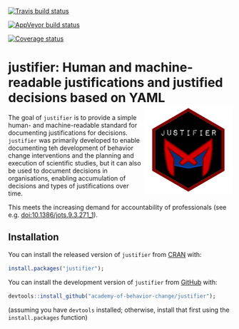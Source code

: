 
<!-- README.md is generated from README.Rmd. Please edit that file -->

[![Travis build
status](https://travis-ci.org/academy-of-behavior-change/justifier.svg?branch=master)](https://travis-ci.org/academy-of-behavior-change/justifier)

[![AppVeyor build
status](https://ci.appveyor.com/api/projects/status/github/academy-of-behavior-change/justifier?branch=master&svg=true)](https://ci.appveyor.com/project/academy-of-behavior-change/justifier)

[![Coverage
status](https://codecov.io/gh/academy-of-behavior-change/justifier/branch/master/graph/badge.svg)](https://codecov.io/github/academy-of-behavior-change/justifier?branch=master)

# justifier: Human and machine-readable justifications and justified decisions based on YAML <img src='img/justifier-logo.png' align="right" height="200" />

The goal of `justifier` is to provide a simple human- and
machine-readable standard for documenting justifications for decisions.
`justifier` was primarily developed to enable documenting teh
development of behavior change interventions and the planning and
execution of scientific studies, but it can also be used to document
decisions in organisations, enabling accumulation of decisions and types
of justifications over time.

This meets the increasing demand for accountability of professionals
(see e.g. <doi:10.1386/jots.9.3.271_1>).

## Installation

You can install the released version of `justifier` from
[CRAN](https://CRAN.R-project.org) with:

``` r
install.packages("justifier");
```

You can install the development version of `justifier` from
[GitHub](https://github.com) with:

``` r
devtools::install_github("academy-of-behavior-change/justifier");
```

(assuming you have `devtools` installed; otherwise, install that first
using the `install.packages` function)
